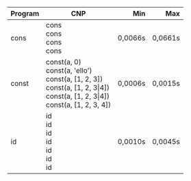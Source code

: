 Program | CNP | Min | Max
--- | --- | ---: | ---:
cons | cons<br/>cons<br/>cons<br/>cons | 0,0066s | 0,0661s
const | const(a, 0)<br/>const(a, 'ello')<br/>const(a, [1, 2, 3])<br/>const(a, [1, 2, 3\|4])<br/>const(a, [1, 2, 3\|4])<br/>const(a, [1, 2, 3, 4]) | 0,0006s | 0,0015s
id | id<br/>id<br/>id<br/>id<br/>id<br/>id<br/>id | 0,0010s | 0,0045s
